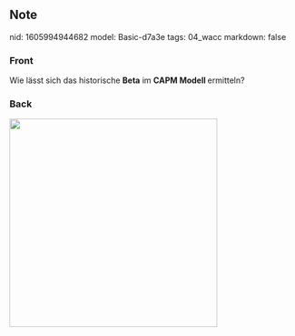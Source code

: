 ## Note
nid: 1605994944682
model: Basic-d7a3e
tags: 04_wacc
markdown: false

### Front
<p>Wie lässt sich das historische <b>Beta</b> im <b>CAPM Modell </b>ermitteln?</p>

### Back
<p><img src="12FRzfsaLT23NofAg1Cs.png" style="width: 366px;">
